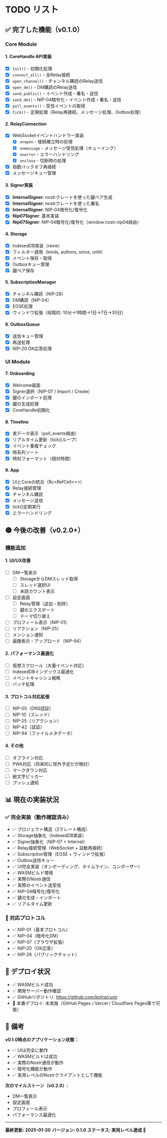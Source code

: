 # TODO リスト

## ✅ 完了した機能（v0.1.0）

### Core Module

#### 1. CoreHandle API実装
- [x] `init()` - 初期化処理
- [x] `connect_all()` - 全Relay接続
- [x] `open_channel()` - チャンネル購読のRelay送信
- [x] `open_dm()` - DM購読のRelay送信
- [x] `send_public()` - イベント作成・署名・送信
- [x] `send_dm()` - NIP-04暗号化・イベント作成・署名・送信
- [x] `poll_events()` - 受信イベントの取得
- [x] `tick()` - 定期処理（Relay再接続、メッセージ処理、Outbox処理）

#### 2. RelayConnection
- [x] WebSocketイベントハンドラー実装
  - [x] `onopen` - 接続確立時の処理
  - [x] `onmessage` - メッセージ受信処理（キューイング）
  - [x] `onerror` - エラーハンドリング
  - [x] `onclose` - 切断時の処理
- [x] 指数バックオフ再接続
- [x] メッセージキュー管理

#### 3. Signer実装
- [x] **InternalSigner**: nostrクレートを使った鍵ペア生成
- [x] **InternalSigner**: nostrクレートを使った署名
- [x] **InternalSigner**: NIP-04暗号化/復号化
- [x] **Nip07Signer**: 基本実装
- [x] **Nip07Signer**: NIP-04暗号化/復号化（window.nostr.nip04経由）

#### 4. Storage
- [x] IndexedDB実装（rexie）
- [x] フィルター適用（kinds, authors, since, until）
- [x] イベント保存・取得
- [x] Outboxキュー管理
- [x] 鍵ペア保存

#### 5. SubscriptionManager
- [x] チャンネル購読（NIP-28）
- [x] DM購読（NIP-04）
- [x] EOSE処理
- [x] ウィンドウ拡張（段階的: 10分→1時間→1日→7日→30日）

#### 6. OutboxQueue
- [x] 送信キュー管理
- [x] 再送処理
- [x] NIP-20 OK応答処理

### UI Module

#### 7. Onboarding
- [x] Welcome画面
- [x] Signer選択（NIP-07 / Import / Create）
- [x] 鍵のインポート処理
- [x] 鍵の生成処理
- [x] CoreHandle初期化

#### 8. Timeline
- [x] 実データ表示（poll_events経由）
- [x] リアルタイム更新（tick()ループ）
- [x] イベント重複チェック
- [x] 時系列ソート
- [x] 時刻フォーマット（相対時間）

#### 9. App
- [x] UIとCoreの統合（Rc<RefCell<>>）
- [x] Relay接続管理
- [x] チャンネル購読
- [x] メッセージ送信
- [x] tick()定期実行
- [x] エラーハンドリング

## 🟡 今後の改善（v0.2.0+）

### 機能追加

#### 1. UI/UX改善
- [ ] DM一覧表示
  - [ ] StorageからDMスレッド取得
  - [ ] スレッド選択UI
  - [ ] 未読カウント表示
- [ ] 設定画面
  - [ ] Relay管理（追加・削除）
  - [ ] 鍵のエクスポート
  - [ ] テーマ切り替え
- [ ] プロフィール表示（NIP-01）
- [ ] リアクション（NIP-25）
- [ ] メンション通知
- [ ] 画像表示・アップロード（NIP-94）

#### 2. パフォーマンス最適化
- [ ] 仮想スクロール（大量イベント対応）
- [ ] IndexedDBインデックス最適化
- [ ] イベントキャッシュ戦略
- [ ] バッチ処理

#### 3. プロトコル対応拡張
- [ ] NIP-05（DNS認証）
- [ ] NIP-10（スレッド）
- [ ] NIP-25（リアクション）
- [ ] NIP-42（認証）
- [ ] NIP-94（ファイルメタデータ）

#### 4. その他
- [ ] オフライン対応
- [ ] PWA対応（将来的に除外予定だが検討）
- [ ] マークダウン対応
- [ ] 絵文字ピッカー
- [ ] プッシュ通知

## 📊 現在の実装状況

### ✅ 完全実装（動作確認済み）
- ✅ プロジェクト構造（2クレート構成）
- ✅ Storage抽象化（IndexedDB実装）
- ✅ Signer抽象化（NIP-07 + Internal）
- ✅ Relay接続管理（WebSocket + 自動再接続）
- ✅ Subscription管理（EOSE + ウィンドウ拡張）
- ✅ Outbox送信キュー
- ✅ UI完全実装（オンボーディング、タイムライン、コンポーザー）
- ✅ WASMビルド環境
- ✅ 実際のNostr通信
- ✅ 実際のイベント送受信
- ✅ NIP-04暗号化/復号化
- ✅ 鍵の生成・インポート
- ✅ リアルタイム更新

### 🎯 対応プロトコル
- ✅ NIP-01（基本プロトコル）
- ✅ NIP-04（暗号化DM）
- ✅ NIP-07（ブラウザ拡張）
- ✅ NIP-20（OK応答）
- ✅ NIP-28（パブリックチャット）

## 🚀 デプロイ状況

- ✅ WASMビルド成功
- ✅ 開発サーバー動作確認
- ✅ GitHubリポジトリ: https://github.com/kojira/rustr
- 📝 本番デプロイ: 未実施（GitHub Pages / Vercel / Cloudflare Pages等で可能）

## 📝 備考

**v0.1.0時点のアプリケーション状態：**
- ✅ UIは完全に動作
- ✅ WASMビルドは成功
- ✅ 実際のNostr通信が動作
- ✅ 暗号化機能が動作
- ✅ 実用レベルのNostrクライアントとして機能

**次のマイルストーン（v0.2.0）:**
- DM一覧表示
- 設定画面
- プロフィール表示
- パフォーマンス最適化

---

**最終更新: 2025-01-20**
**バージョン: 0.1.0**
**ステータス: 実用レベル達成 🎉**
